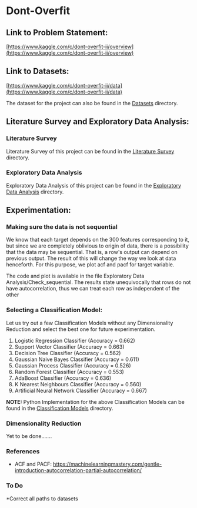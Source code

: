 <h1> Dont-Overfit </h1>

<h2> Link to Problem Statement: </h2>

[https://www.kaggle.com/c/dont-overfit-ii/overview](https://www.kaggle.com/c/dont-overfit-ii/overview)

<h2> Link to Datasets: </h2>

[https://www.kaggle.com/c/dont-overfit-ii/data](https://www.kaggle.com/c/dont-overfit-ii/data)

The dataset for the project can also be found in the [Datasets](https://github.com/mayankagarwal44442/Dont-OverFit/tree/master/Datasets) directory.

<h2> Literature Survey and Exploratory Data Analysis: </h2>

<h3> Literature Survey </h3>

Literature Survey of this project can be found in the [Literature Survey](https://github.com/mayankagarwal44442/Dont-OverFit/tree/master/Literature%20Survey) directory.

<h3> Exploratory Data Analysis </h3>

Exploratory Data Analysis of this project can be found in the [Exploratory Data Analysis](https://github.com/mayankagarwal44442/Dont-OverFit/tree/master/Exploratory%20Data%20Analysis) directory.

<h2> Experimentation: </h2>

<h3> Making sure the data is not sequential </h3>

We know that each target depends on the 300 features corresponding to it, but since we are completely oblivious to origin of data, there is a possibility that the data may be sequential. That is, a row's output can depend on previous output. The result of this will change the way we look at data henceforth. For this purpose, we plot acf and pacf for target variable.

The code and plot is available in the file Exploratory Data Analysis/Check_sequential. 
The results state unequivocally that rows do not have autocorrelation, thus we can treat each row as independent of the other

<h3> Selecting a Classification Model: </h3>

Let us try out a few Classification Models without any Dimensionality Reduction and select the best one for future experimentation.

<ol>
<li> Logistic Regression Classifier (Accuracy = 0.662) </li>
<li> Support Vector Classifier (Accuracy = 0.663) </li>
<li> Decision Tree Classifier (Accuracy = 0.562) </li>
<li> Gaussian Naive Bayes Classifier (Accuracy = 0.611) </li>
<li> Gaussian Process Classifier (Accuracy = 0.526) </li>
<li> Random Forest Classifier (Accuracy = 0.553) </li>
<li> AdaBoost Classifier (Accuracy = 0.636) </li>
<li> K Nearest Neighbours Classifier (Accuracy = 0.560) </li>
<li> Artificial Neural Network Classifier (Accuracy = 0.667) </li>
</ol>

<strong> NOTE: </strong> Python Implementation for the above Classification Models can be found in the [Classification Models](https://github.com/mayankagarwal44442/Dont-OverFit/tree/master/Classification%20Models) directory.

<h3> Dimensionality Reduction </h3>

Yet to be done.......


<h3> References </h3>

* ACF and PACF: https://machinelearningmastery.com/gentle-introduction-autocorrelation-partial-autocorrelation/



<h3> To Do </h3>

*Correct all paths to datasets